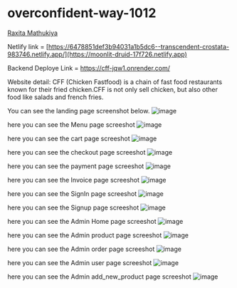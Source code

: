 # overconfident-way-1012

<a href="(https://github.com/raxitamathukiya)"> Raxita Mathukiya </a>

Netlify link = [https://6478851def3b94031a1b5dc6--transcendent-crostata-983746.netlify.app/](https://moonlit-druid-17f726.netlify.app)

Backend Deploye Link = https://cff-jqw1.onrender.com/

Website detail: CFF (Chicken Fastfood) is a chain of fast food restaurants known for their fried chicken.CFF is not only sell chicken, but also other food like salads and french fries.

You can see the landing page screenshot below.
![image](https://github.com/raxitamathukiya/overconfident-way-1012/assets/36467733/4e467650-30c5-42a0-b84c-b08c27ff1876)

here you can see the Menu page screeshot 
![image](https://github.com/raxitamathukiya/overconfident-way-1012/assets/36467733/57118d4f-0ff1-4916-88c3-24ef2765afd8)

here you can see the cart page screeshot
![image](https://github.com/raxitamathukiya/overconfident-way-1012/assets/36467733/a23f3ac1-eb70-4a09-b9e8-67f3e3e2b688)

here you can see the checkout page screeshot
![image](https://github.com/raxitamathukiya/overconfident-way-1012/assets/36467733/5366f44d-87df-483a-89af-6d0bcf090bcb)

here you can see the payment page screeshot
![image](https://github.com/raxitamathukiya/overconfident-way-1012/assets/36467733/f4c675f4-21d9-462e-835d-691580b1858e)

here you can see the Invoice page screeshot
![image](https://github.com/raxitamathukiya/overconfident-way-1012/assets/36467733/9cff6b05-ed1b-4ace-a361-71a9130f3031)

here you can see the SignIn page screeshot
![image](https://github.com/raxitamathukiya/overconfident-way-1012/assets/36467733/4a53d948-eba7-4e38-a3be-d89beb66775c)

here you can see the Signup page screeshot
![image](https://github.com/raxitamathukiya/overconfident-way-1012/assets/36467733/2e8a309c-684d-448c-a320-4179a8109e96)

here you can see the Admin Home page screeshot
![image](https://github.com/raxitamathukiya/overconfident-way-1012/assets/36467733/9b876e81-02c2-4350-a046-f74414f16665)

here you can see the Admin product page screeshot
![image](https://github.com/raxitamathukiya/overconfident-way-1012/assets/36467733/95536909-4e22-4bef-bc92-98d242442327)

here you can see the Admin order page screeshot
![image](https://github.com/raxitamathukiya/overconfident-way-1012/assets/36467733/db3c8de8-a44a-49ff-8f1c-ee31e8aef9cc)

here you can see the Admin user page screeshot
![image](https://github.com/raxitamathukiya/overconfident-way-1012/assets/36467733/3185a98e-540a-4bd6-9126-9c793f835151)

here you can see the Admin add_new_product page screeshot
![image](https://github.com/raxitamathukiya/overconfident-way-1012/assets/36467733/def2927e-607b-4a5c-a22c-ea698de1ca37)




